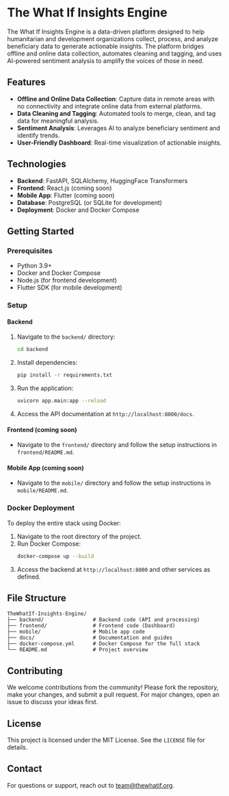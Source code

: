 # The What If Insights Engine

The What If Insights Engine is a data-driven platform designed to help humanitarian and development organizations collect, process, and analyze beneficiary data to generate actionable insights. The platform bridges offline and online data collection, automates cleaning and tagging, and uses AI-powered sentiment analysis to amplify the voices of those in need.

## Features
- **Offline and Online Data Collection**: Capture data in remote areas with no connectivity and integrate online data from external platforms.
- **Data Cleaning and Tagging**: Automated tools to merge, clean, and tag data for meaningful analysis.
- **Sentiment Analysis**: Leverages AI to analyze beneficiary sentiment and identify trends.
- **User-Friendly Dashboard**: Real-time visualization of actionable insights.

## Technologies
- **Backend**: FastAPI, SQLAlchemy, HuggingFace Transformers
- **Frontend**: React.js (coming soon)
- **Mobile App**: Flutter (coming soon)
- **Database**: PostgreSQL (or SQLite for development)
- **Deployment**: Docker and Docker Compose

## Getting Started

### Prerequisites
- Python 3.9+
- Docker and Docker Compose
- Node.js (for frontend development)
- Flutter SDK (for mobile development)

### Setup

#### Backend
1. Navigate to the `backend/` directory:
    ```bash
    cd backend
    ```
2. Install dependencies:
    ```bash
    pip install -r requirements.txt
    ```
3. Run the application:
    ```bash
    uvicorn app.main:app --reload
    ```
4. Access the API documentation at `http://localhost:8000/docs`.

#### Frontend (coming soon)
- Navigate to the `frontend/` directory and follow the setup instructions in `frontend/README.md`.

#### Mobile App (coming soon)
- Navigate to the `mobile/` directory and follow the setup instructions in `mobile/README.md`.

### Docker Deployment
To deploy the entire stack using Docker:
1. Navigate to the root directory of the project.
2. Run Docker Compose:
    ```bash
    docker-compose up --build
    ```
3. Access the backend at `http://localhost:8000` and other services as defined.

## File Structure
```
TheWhatIf-Insights-Engine/
├── backend/                # Backend code (API and processing)
├── frontend/               # Frontend code (Dashboard)
├── mobile/                 # Mobile app code
├── docs/                   # Documentation and guides
├── docker-compose.yml      # Docker Compose for the full stack
└── README.md               # Project overview
```

## Contributing
We welcome contributions from the community! Please fork the repository, make your changes, and submit a pull request. For major changes, open an issue to discuss your ideas first.

## License
This project is licensed under the MIT License. See the `LICENSE` file for details.

## Contact
For questions or support, reach out to [team@thewhatif.org](mailto:team@thewhatif.org).
